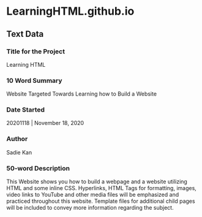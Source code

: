 # LearningHTML.github.io
## Text Data

### Title for the Project
Learning HTML

### 10 Word Summary
Website Targeted Towards Learning how to Build a Website

### Date Started
20201118 | November 18, 2020

### Author
Sadie Kan

### 50-word Description
This Website shows you how to build a webpage and a website utilizing HTML and some inline CSS. Hyperlinks, HTML Tags for formatting, images, video links to YouTube and other media files will be emphasized and practiced throughout this website. Template files for additional child pages will be included to convey more information regarding the subject.
